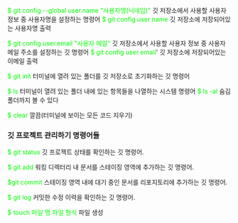 <span style="color: 00ff00;">$ git config --global user.name "사용자명(닉네임)"</span>
깃 저장소에서 사용할 사용자 정보 중 사용자명을 설정하는 명령어
<span style="color: 00ff00;">$ git config user name</span>
깃 저장소에 저장되어있는 사용자명 출력

<span style="color: 00ff00;">$ git config user.email "사용자 메일"</span>
깃 저장소에서 사용할 사용자 정보 중 사용자 메일 주소를 설정하는 깃 명령어
<span style="color: 00ff00;">$ git config user email</span>'
깃 저장소에 저장되어있는 이메일 출력

<span style="color: 00ff00;">$ git init</span>
터미널에 열려 있는 폴더를 깃 저장소로 초기화하는 깃 명령어

<span style="color: 00ff00;">$ ls</span>
터미널이 열려 있는 폴더 내에 있는 항목들을 나열하는 시스템 명령어
<span style="color: 00ff00;">$ ls -al</span>
숨김 폴더까지 볼 수 있다


<span style="color: 00ff00;">$ clear</span>
깔끔(터미널에 보이는 모든 코드 지우기)

### 깃 프로젝트 관리하기 명령어들
<span style="color: 00ff00;">$ git status</span>
깃 프로젝트 상태를 확인하는 깃 명령어.

<span style="color: 00ff00;">$ git add</span>
워킹 디렉터리 내 문서를 스테이징 영역에 추가하는 깃 명령어.

<span style="color: 00ff00;">$git commit</span>
스테이징 영역 내에 대기 중인 문서를 리포지토리에 추가하는 깃 명령어.

<span style="color: 00ff00;">$ git log</span>
커밋한 수정 이력을 확인하는 깃 명령어.

<span style="color: 00ff00;">$ touch 파일 명.파일 형식</span>
파일 생성